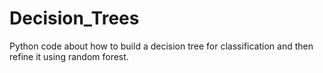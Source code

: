 # Decision_Trees
Python code about how to build a decision tree for classification and then refine it using random forest.
